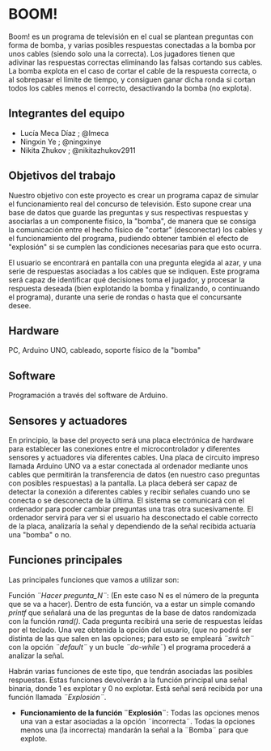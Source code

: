 # BOOM!

Boom! es un programa de televisión en el cual se plantean preguntas con forma de bomba, y varias posibles respuestas conectadas a la bomba por unos cables (siendo solo una la correcta). Los jugadores tienen que adivinar las respuestas correctas eliminando las falsas cortando sus cables. La bomba explota en el caso de cortar el cable de la respuesta correcta, o al sobrepasar el límite de tiempo, y consiguen ganar dicha ronda si cortan todos los cables menos el correcto, desactivando la bomba (no explota).

## Integrantes del equipo

- Lucía Meca Díaz ; @lmeca
- Ningxin Ye ; @ningxinye
- Nikita Zhukov ; @nikitazhukov2911

## Objetivos del trabajo

Nuestro objetivo con este proyecto es crear un programa capaz de simular el funcionamiento real del concurso de televisión. Esto supone crear una base de datos que guarde las preguntas y sus respectivas respuestas y asociarlas a un componente físico, la "bomba", de manera que se consiga la comunicación entre el hecho físico de "cortar" (desconectar) los cables y el funcionamiento del programa, pudiendo obtener también el efecto de "explosión" si se cumplen las condiciones necesarias para que esto ocurra. 

El usuario se encontrará en pantalla con una pregunta elegida al azar, y una serie de respuestas asociadas a los cables que se indiquen. Este programa será capaz de identificar qué decisiones toma el jugador, y procesar la respuesta deseada (bien explotando la bomba y finalizando, o continuando el programa), durante una serie de rondas o hasta que el concursante desee.

## Hardware

PC, Arduino UNO, cableado, soporte físico de la "bomba"

## Software

Programación a través del software de Arduino.

## Sensores y actuadores 
En principio, la base del proyecto será una placa electrónica de hardware para establecer las conexiones entre el microcontrolador y diferentes sensores y actuadores via diferentes cables. Una placa de circuito impreso llamada Arduino UNO va a estar conectada al ordenador mediante unos cables que permitirán la transferencia de datos (en nuestro caso preguntas con posibles respuestas) a la pantalla. La placa deberá ser capaz de detectar la conexión a diferentes cables y recibir señales cuando uno se conecta o se desconecta de la última. El sistema se comunicará con el ordenador para poder cambiar preguntas una tras otra sucesivamente. 
El ordenador servirá para ver si el usuario ha desconectado el cable correcto de la placa, analizaría la señal y dependiendo de la señal recibida actuaría una "bomba" o no.

## Funciones principales

Las principales funciones que vamos a utilizar son:

Función _¨Hacer pregunta_N¨_: (En este caso N es el número de la pregunta que se va a hacer). Dentro de esta función, va a estar un simple comando _printf_ que señalará una de las preguntas de la base de datos randomizada con la función _rand()_. Cada pregunta recibirá una serie de respuestas leídas por el teclado. Una vez obtenida la opción del usuario, (que no podrá ser distinta de las que salen en las opciones; para esto se empleará _¨switch¨_ con la opción _¨default¨_ y un bucle _¨do-while¨_) el programa procederá a analizar la señal.

Habrán varias funciones de este tipo, que tendrán asociadas las posibles respuestas. Estas funciones devolverán a la función principal una señal binaria, donde 1 es explotar y 0 no explotar. Está señal será recibida por una función llamada _¨Explosión¨_.

- **Funcionamiento de la función ¨Explosión¨**: Todas las opciones menos una van a estar asociadas a la opción ¨incorrecta¨. Todas la opciones menos una (la incorrecta) mandarán la señal a la ¨Bomba¨ para que explote.
